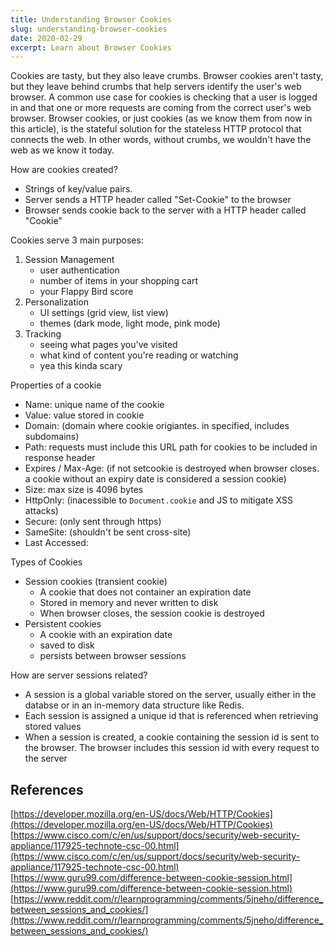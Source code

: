 ```yaml
---
title: Understanding Browser Cookies
slug: understanding-browser-cookies
date: 2020-02-29
excerpt: Learn about Browser Cookies
---
```


Cookies are tasty, but they also leave crumbs. Browser cookies aren't tasty, but they leave behind crumbs that help servers identify the user's web browser. A common use case for cookies is checking that a user is logged in and that one or more requests are coming from the correct user's web browser. Browser cookies, or just cookies (as we know them from now in this article), is the stateful solution for the stateless HTTP protocol that connects the web. In other words, without crumbs, we wouldn't have the web as we know it today.

How are cookies created?
- Strings of key/value pairs.
- Server sends a HTTP header called "Set-Cookie" to the browser
- Browser sends cookie back to the server with a HTTP header called "Cookie"

Cookies serve 3 main purposes:

1. Session Management
	- user authentication
	- number of items in your shopping cart
	- your Flappy Bird score
2. Personalization
	- UI settings (grid view, list view)
	- themes (dark mode, light mode, pink mode)
3. Tracking
	- seeing what pages you've visited
	- what kind of content you're reading or watching
	- yea this kinda scary

Properties of a cookie

- Name: unique name of the cookie
- Value: value stored in cookie
- Domain: (domain where cookie origiantes. in specified, includes subdomains)
- Path: requests must include this URL path for cookies to be included in response header
- Expires / Max-Age: (if not setcookie is destroyed when browser closes. a cookie without an expiry date is considered a session cookie)
- Size: max size is 4096 bytes
- HttpOnly: (inacessible to `Document.cookie` and JS to mitigate XSS attacks)
- Secure: (only sent through https)
- SameSite: (shouldn't be sent cross-site)
- Last Accessed:

Types of Cookies

- Session cookies (transient cookie)
	- A cookie that does not container an expiration date
	- Stored in memory and never written to disk
	- When browser closes, the session cookie is destroyed
- Persistent cookies
	- A cookie with an expiration date
	- saved to disk
	- persists between browser sessions

How are server sessions related?
- A session is a global variable stored on the server, usually either in the databse or in an in-memory data structure like Redis.
- Each session is assigned a unique id that is referenced when retrieving stored values
- When a session is created, a cookie containing the session id is sent to the browser. The browser includes this session id with every request to the server

## References
[https://developer.mozilla.org/en-US/docs/Web/HTTP/Cookies](https://developer.mozilla.org/en-US/docs/Web/HTTP/Cookies)
[https://www.cisco.com/c/en/us/support/docs/security/web-security-appliance/117925-technote-csc-00.html](https://www.cisco.com/c/en/us/support/docs/security/web-security-appliance/117925-technote-csc-00.html)
[https://www.guru99.com/difference-between-cookie-session.html](https://www.guru99.com/difference-between-cookie-session.html)
[https://www.reddit.com/r/learnprogramming/comments/5jneho/difference_between_sessions_and_cookies/](https://www.reddit.com/r/learnprogramming/comments/5jneho/difference_between_sessions_and_cookies/)